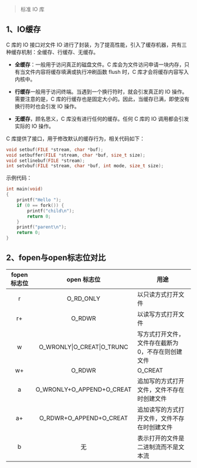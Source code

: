 > 标准 IO 库

## 1、IO缓存
C 库的 IO 接口对文件 IO 进行了封装，为了提高性能，引入了缓存机器，共有三种缓存机制：全缓存、行缓存、无缓存。
* **全缓存**：一般用于访问真正的磁盘文件。C 库会为文件访问申请一块内存，只有当文件内容将缓存填满或执行冲刷函数 flush 时，C 库才会将缓存内容写入内核中。

* **行缓存**一般用于访问终端。当遇到一个换行符时，就会引发真正的 IO 操作。需要注意的是，C 库的行缓存也是固定大小的。因此，当缓存已满，即使没有换行符时也会引发 IO 操作。

* **无缓存**，顾名思义，C 库没有进行任何的缓存。任何 C 库的 IO 调用都会引发实际的 IO 操作。

C 库提供了接口，用于修改默认的缓存行为，相关代码如下：
```cpp
void setbuf(FILE *stream, char *buf);
void setbuffer(FILE *stream, char *buf, size_t size);
void setlinebuf(FILE *stream);
int setvbuf(FILE *stream, char *buf, int mode, size_t size);
```

示例代码：
```cpp
int main(void)
{
    printf("Hello ");
    if (0 == fork()) {
        printf("child\n");
        return 0;
    }
    printf("parent\n");
    return 0;
}
```



## 2、fopen与open标志位对比
|fopen 标志位|open 标志位|用途|
|:-----:|:-----:|-----|
|r|O_RD_ONLY|以只读方式打开文件|
|r+|O_RDWR|以读写方式打开文件|
|w|O_WRONLY\|O_CREAT\|O_TRUNC|写方式打开文件，文件存在截断为0，不存在则创建文件|
|w+|O_RDWR|O_CREAT|O_TRUNC|读写方式打开文件，文件存在截断为0，不存在则创建文件|
|a|O_WRONLY+O_APPEND+O_CREAT|追加写的方式打开文件，文件不存在时创建文件|
|a+|O_RDWR+O_APPEND+O_CREAT|追加读写的方式打开文件，文件不存在时创建文件|
|b|无|表示打开的文件是二进制流而不是文本流|

